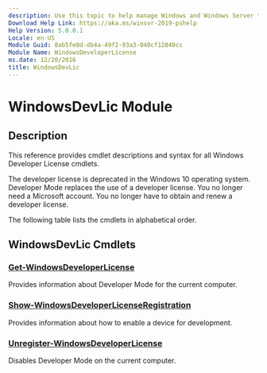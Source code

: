 ```yaml
---
description: Use this topic to help manage Windows and Windows Server technologies with Windows PowerShell.
Download Help Link: https://aka.ms/winsvr-2019-pshelp
Help Version: 5.0.0.1
Locale: en-US
Module Guid: 8ab5fe0d-db4a-49f2-93a3-040cf12840cc
Module Name: WindowsDeveloperLicense
ms.date: 12/20/2016
title: WindowsDevLic
---
```


# WindowsDevLic Module
## Description
This reference provides cmdlet descriptions and syntax for all Windows Developer License cmdlets. 

The developer license is deprecated in the Windows 10 operating system. Developer Mode replaces the use of a developer license. You no longer need a Microsoft account. You no longer have to obtain and renew a developer license.

The following table lists the cmdlets in alphabetical order.

## WindowsDevLic Cmdlets
### [Get-WindowsDeveloperLicense](./Get-WindowsDeveloperLicense.md)
Provides information about Developer Mode for the current computer.

### [Show-WindowsDeveloperLicenseRegistration](./Show-WindowsDeveloperLicenseRegistration.md)
Provides information about how to enable a device for development.

### [Unregister-WindowsDeveloperLicense](./Unregister-WindowsDeveloperLicense.md)
Disables Developer Mode on the current computer.


